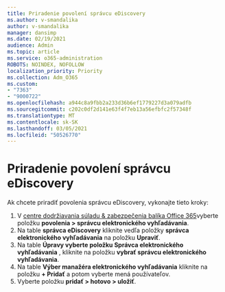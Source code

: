 ```yaml
---
title: Priradenie povolení správcu eDiscovery
ms.author: v-smandalika
author: v-smandalika
manager: dansimp
ms.date: 02/19/2021
audience: Admin
ms.topic: article
ms.service: o365-administration
ROBOTS: NOINDEX, NOFOLLOW
localization_priority: Priority
ms.collection: Adm_O365
ms.custom:
- "7363"
- "9000722"
ms.openlocfilehash: a944c8a9fbb2a233d36b6ef1779227d3a079adfb
ms.sourcegitcommit: c202c0df2d141e63f4f7eb13a56efbfc2f57348f
ms.translationtype: MT
ms.contentlocale: sk-SK
ms.lasthandoff: 03/05/2021
ms.locfileid: "50526770"
---
```

# <a name="assign-ediscovery-manager-permissions"></a>Priradenie povolení správcu eDiscovery

Ak chcete priradiť povolenia správcu eDiscovery, vykonajte tieto kroky:

1. V [centre dodržiavania súladu & zabezpečenia balíka Office 365](https://sip.protection.office.com/)vyberte položku **povolenia > správcu elektronického vyhľadávania**.
2. Na table **správca eDiscovery** kliknite vedľa položky **správca elektronického vyhľadávania** na položku **Upraviť**.
3. Na table **Úpravy vyberte položku Správca elektronického vyhľadávania** , kliknite na položku **vybrať správcu elektronického vyhľadávania**.
4. Na table **Výber manažéra elektronického vyhľadávania** kliknite na položku **+ Pridať** a potom vyberte mená používateľov.
5. Vyberte položku **pridať > hotovo > uložiť**.